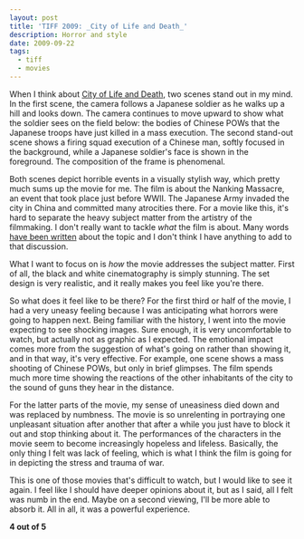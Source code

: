 ```yaml
---
layout: post
title: 'TIFF 2009: _City of Life and Death_'
description: Horror and style
date: 2009-09-22
tags: 
  - tiff
  - movies
---
```


When I think about [City of Life and Death](http://www.imdb.com/title/tt1124052/), two scenes stand out in my mind. In the first scene, the camera follows a Japanese soldier as he walks up a hill and looks down. The camera continues to move upward to show what the soldier sees on the field below: the bodies of Chinese POWs that the Japanese troops have just killed in a mass execution. The second stand-out scene shows a firing squad execution of a Chinese man, softly focused in the background, while a Japanese soldier's face is shown in the foreground. The composition of the frame is phenomenal.  
  
Both scenes depict horrible events in a visually stylish way, which pretty much sums up the movie for me. The film is about the Nanking Massacre, an event that took place just before WWII. The Japanese Army invaded the city in China and committed many atrocities there. For a movie like this, it's hard to separate the heavy subject matter from the artistry of the filmmaking. I don't really want to tackle _what_ the film is about. Many words [have been written](https://www.chapters.indigo.ca/en-ca/books/the-rape-of-nanking-the/9780465068364-item.html) about the topic and I don't think I have anything to add to that discussion.  

What I want to focus on is _how_ the movie addresses the subject matter. First of all, the black and white cinematography is simply stunning. The set design is very realistic, and it really makes you feel like you're there.

So what does it feel like to be there? For the first third or half of the movie, I had a very uneasy feeling because I was anticipating what horrors were going to happen next. Being familiar with the history, I went into the movie expecting to see shocking images. Sure enough, it is very uncomfortable to watch, but actually not as graphic as I expected. The emotional impact comes more from the suggestion of what's going on rather than showing it, and in that way, it's very effective. For example, one scene shows a mass shooting of Chinese POWs, but only in brief glimpses. The film spends much more time showing the reactions of the other inhabitants of the city to the sound of guns they hear in the distance.

For the latter parts of the movie, my sense of uneasiness died down and was replaced by numbness. The movie is so unrelenting in portraying one unpleasant situation after another that after a while you just have to block it out and stop thinking about it. The performances of the characters in the movie seem to become increasingly hopeless and lifeless. Basically, the only thing I felt was lack of feeling, which is what I think the film is going for in depicting the stress and trauma of war.

This is one of those movies that's difficult to watch, but I would like to see it again. I feel like I should have deeper opinions about it, but as I said, all I felt was numb in the end. Maybe on a second viewing, I'll be more able to absorb it. All in all, it was a powerful experience.

**4 out of 5**